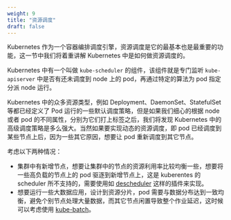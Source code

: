 ```yaml
---
weight: 9
title: "资源调度"
draft: false
---
```


Kubernetes 作为一个容器编排调度引擎，资源调度是它的最基本也是最重要的功能，这一节中我们将着重讲解 Kubernetes 中是如何做资源调度的。

Kubernetes 中有一个叫做 `kube-scheduler` 的组件，该组件就是专门监听 `kube-apiserver` 中是否有还未调度到 node 上的 pod，再通过特定的算法为 pod 指定分派 node 运行。

Kubernetes 中的众多资源类型，例如 Deployment、DaemonSet、StatefulSet 等都已经定义了 Pod 运行的一些默认调度策略，但是如果我们细心的根据 node 或者 pod 的不同属性，分别为它们打上标签之后，我们将发现 Kubernetes 中的高级调度策略是多么强大。当然如果要实现动态的资源调度，即 pod 已经调度到某些节点上后，因为一些其它原因，想要让 pod 重新调度到其它节点。

考虑以下两种情况：

- 集群中有新增节点，想要让集群中的节点的资源利用率比较均衡一些，想要将一些高负载的节点上的 pod 驱逐到新增节点上，这是 kuberentes 的 scheduler 所不支持的，需要使用如 [descheduler](https://github.com/kubernetes-sigs/descheduler) 这样的插件来实现。
- 想要运行一些大数据应用，设计到资源分片，pod 需要与数据分布达到一致均衡，避免个别节点处理大量数据，而其它节点闲置导致整个作业延迟，这时候可以考虑使用 [kube-batch](https://github.com/kubernetes-sigs/kube-batch)。
